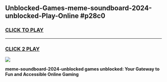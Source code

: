 
## Unblocked-Games-meme-soundboard-2024-unblocked-Play-Online #p28c0
<h3>
<a href="https://news.freeplayer.one?title=meme-soundboard-2024-unblocked&ref=3">CLICK TO PLAY</a></h3>
<hr>

<h3>
<a href="https://news.freeplayer.one?title=meme-soundboard-2024-unblocked&ref=3">CLICK 2 PLAY</a>
  
</h3>

<a href="https://news.freeplayer.one?title=meme-soundboard-2024-unblocked&ref=3"><img src="https://clearcache.store/games.png"></a>


**meme-soundboard-2024-unblocked games unblocked: Your Gateway to Fun and Accessible Online Gaming**
